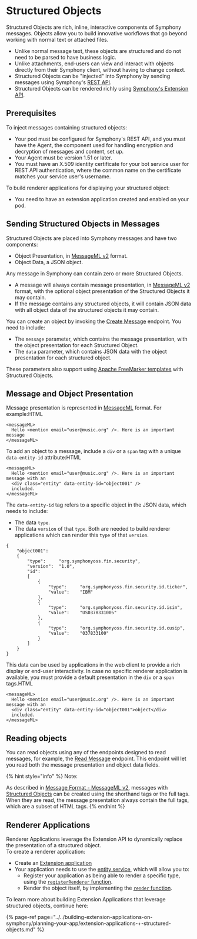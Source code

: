 # Structured Objects

Structured Objects are rich, inline, interactive components of Symphony messages. Objects allow you to build innovative workflows that go beyond working with normal text or attached files.

* Unlike normal message text, these objects are structured and do not need to be parsed to have business logic.
* Unlike attachments, end-users can view and interact with objects directly from their Symphony client, without having to change context.
* Structured Objects can be "injected" into Symphony by sending messages using Symphony's [REST API](https://rest-api.symphony.com/docs/rest-api-introduction). 
* Structured Objects can be rendered richly using [Symphony's Extension API](../../building-extension-applications-on-symphony/overview-of-extension-api/).

## Prerequisites

To inject messages containing structured objects:

* Your pod must be configured for Symphony's REST API, and you must have the Agent, the component used for handling encryption and decryption of messages and content, set up.
* Your Agent must be version 1.51 or later.
* You must have an X.509 identity certificate for your bot service user for REST API authentication, where the common name on the certificate matches your service user's username.

To build renderer applications for displaying your structured object:

* You need to have an extension application created and enabled on your pod.

## Sending Structured Objects in Messages

Structured Objects are placed into Symphony messages and have two components:

* Object Presentation, in [MessageML v2](overview-of-messageml/message-format-messageml.md) format.
* Object Data, a JSON object.

Any message in Symphony can contain zero or more Structured Objects.

* A message will always contain message presentation, in [MessageML v2](overview-of-messageml/message-format-messageml.md) format, with the optional object presentation of the Structured Objects it may contain.
* If the message contains any structured objects, it will contain JSON data with all object data of the structured objects it may contain.

You can create an object by invoking the [Create Message](https://rest-api.symphony.com/docs/create-message-v4) endpoint. You need to include:

* The `message` parameter, which contains the message presentation, with the object presentation for each Structured Object.
* The `data` parameter, which contains JSON data with the object presentation for each structured object.

These parameters also support using [Apache FreeMarker templates](http://freemarker.org/) with Structured Objects.

## Message and Object Presentation

Message presentation is represented in [MessageML](https://developers.symphony.com/symphony-developer/docs/messagemlv2) format. For example:HTML

```markup
<messageML>
  Hello <mention email="user@music.org" />. Here is an important message
</messageML>
```

To add an object to a message, include a `div` or a `span` tag with a unique `data-entity-id` attribute:HTML

```markup
<messageML>
  Hello <mention email="user@music.org" />. Here is an important message with an
  <div class="entity" data-entity-id="object001" /> 
  included.
</messageML>
```

The `data-entity-id` tag refers to a specific object in the JSON data, which needs to include:

* The data `type`.
* The data `version` of that `type`. Both are needed to build renderer applications which can render this `type` of that `version`.

```text
{
    "object001":
    {
        "type":     "org.symphonyoss.fin.security",
        "version":  "1.0",
        "id":
        [
            {
                "type":     "org.symphonyoss.fin.security.id.ticker",
                "value":    "IBM"
            },
            {
                "type":     "org.symphonyoss.fin.security.id.isin",
                "value":    "US0378331005"
            },
            {
                "type":     "org.symphonyoss.fin.security.id.cusip",
                "value":    "037833100"
            }
        ]
    }
}
```

This data can be used by applications in the web client to provide a rich display or end-user interactivity. In case no specific renderer application is available, you must provide a default presentation in the `div` or a `span` tags.HTML

```markup
<messageML>
  Hello <mention email="user@music.org" />. Here is an important message with an 
  <div class="entity" data-entity-id="object001">object</div> 
  included.
</messageML>
```

## Reading objects

You can read objects using any of the endpoints designed to read messages, for example, the [Read Message](https://rest-api.symphony.com/docs/messages-v4) endpoint. This endpoint will let you read both the message presentation and object data fields.

{% hint style="info" %}
Note:

As described in [Message Format - MessageML v2](overview-of-messageml/message-format-messageml.md), messages with [Structured Objects](structured-objects.md) can be created using the shorthand tags or the full tags. When they are read, the message presentation always contain the full tags, which are a subset of HTML tags.
{% endhint %}

## Renderer Applications

Renderer Applications leverage the Extension API to dynamically replace the presentation of a structured object.  
To create a renderer application:

* Create an [Extension application](../../building-extension-applications-on-symphony/building-extension-applications-on-symphony.md)
* Your application needs to use the [entity service](../../building-extension-applications-on-symphony/overview-of-extension-api/extension-api-services/entity-service/), which will allow you to:
  * Register your application as being able to render a specific type, using the [`registerRenderer` function](../../building-extension-applications-on-symphony/overview-of-extension-api/extension-api-services/entity-service/#registerrenderer).
  * Render the object itself, by implementing the [`render` function](../../building-extension-applications-on-symphony/overview-of-extension-api/extension-api-services/entity-service/#render).

To learn more about building Extension Applications that leverage structured objects, continue here:

{% page-ref page="../../building-extension-applications-on-symphony/planning-your-app/extension-applications-+-structured-objects.md" %}

